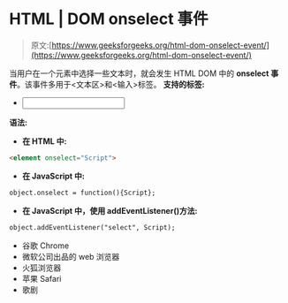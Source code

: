 # HTML | DOM onselect 事件

> 原文:[https://www.geeksforgeeks.org/html-dom-onselect-event/](https://www.geeksforgeeks.org/html-dom-onselect-event/)

当用户在一个元素中选择一些文本时，就会发生 HTML DOM 中的 **onselect 事件**。该事件多用于<文本区>和<输入>标签。
**支持的标签:**

*   <input type="”file”">

**语法:**

*   **在 HTML 中:**

```html
<element onselect="Script">
```

*   **在 JavaScript 中:**

```html
object.onselect = function(){Script};
```

*   **在 JavaScript 中，使用 addEventListener()方法:**

```html
object.addEventListener("select", Script);
```

*   谷歌 Chrome
*   微软公司出品的 web 浏览器
*   火狐浏览器
*   苹果 Safari
*   歌剧